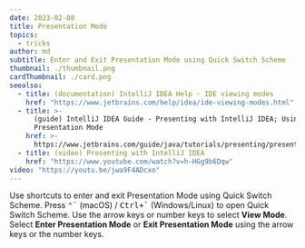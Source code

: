 ```yaml
---
date: 2023-02-08
title: Presentation Mode
topics:
  - tricks
author: md
subtitle: Enter and Exit Presentation Mode using Quick Switch Scheme
thumbnail: ./thumbnail.png
cardThumbnail: ./card.png
seealso:
  - title: (documentation) IntelliJ IDEA Help - IDE viewing modes
    href: "https://www.jetbrains.com/help/idea/ide-viewing-modes.html"
  - title: >-
      (guide) IntelliJ IDEA Guide - Presenting with IntelliJ IDEA; Using
      Presentation Mode
    href: >-
      https://www.jetbrains.com/guide/java/tutorials/presenting/presentation-mode/
  - title: (video) Presenting with IntelliJ IDEA
    href: "https://www.youtube.com/watch?v=h-HGg9b6Dqw"
video: "https://youtu.be/jwa9F4ADcxo"
---
```


Use shortcuts to enter and exit Presentation Mode using Quick Switch Scheme. Press <kbd>⌃\`</kbd> (macOS) / <kbd>Ctrl+\`</kbd> (Windows/Linux) to open Quick Switch Scheme. Use the arrow keys or number keys to select **View Mode**. Select **Enter Presentation Mode** or **Exit Presentation Mode** using the arrow keys or the number keys.
